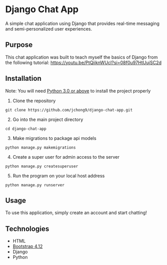 # Django Chat App
A simple chat application using Django that provides real-time messaging and semi-personalized user experiences.

## Purpose
This chat application was built to teach myself the basics of Django from the following tutorial: https://youtu.be/PtQiiknWUcI?si=08f0u97HtUujSC2d

## Installation
Note: You will need [Python 3.0 or above](https://www.python.org/downloads/) to install the project properly
1. Clone the repository

```
git clone https://github.com/jchong9/django-chat-app.git
```

2. Go into the main project directory
```
cd django-chat-app
```

3. Make migrations to package api models
```
python manage.py makemigrations
```

4. Create a super user for admin access to the server
```
python manage.py createsuperuser
```

5. Run the program on your local host address
```
python manage.py runserver
```


## Usage
To use this application, simply create an account and start chatting!

## Technologies
- HTML
- [Bootstrap 4.12](https://getbootstrap.com/docs/4.0/getting-started/download/)
- Django
- Python
